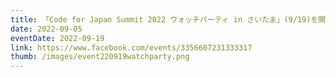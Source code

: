 ```yaml
---
title: 「Code for Japan Summit 2022 ウォッチパーティ in さいたま」(9/19)を開催します。
date: 2022-09-05
eventDate: 2022-09-19
link: https://www.facebook.com/events/3356607231333317
thumb: /images/event220919watchparty.png
---
```

